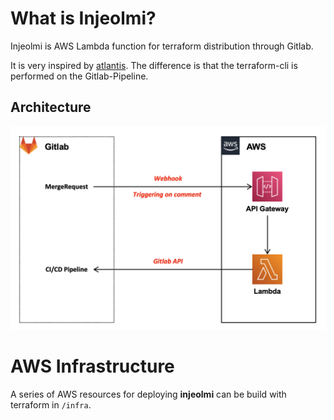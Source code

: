 # What is Injeolmi?

Injeolmi is AWS Lambda function for terraform distribution through Gitlab. 

It is very inspired by [atlantis](https://github.com/runatlantis/atlantis). The difference is that the terraform-cli is performed on the Gitlab-Pipeline.

## Architecture

![arch](.assets/arch.png)


# AWS Infrastructure

A series of AWS resources for deploying **injeolmi** can be build with terraform in `/infra`.
